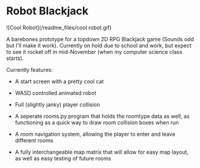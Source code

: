 # Robot Blackjack

![Cool Robot](/readme_files/cool robot.gif)

A barebones prototype for a topdown 2D RPG Blackjack game (Sounds odd but I'll make it work).
Currently on hold due to school and work, but expect to see it rocket off in mid-November (when my computer science class starts).

Currently features:
* A start screen with a pretty cool cat

* WASD controlled animated robot

* Full (slightly janky) player collision

* A seperate rooms.py program that holds the roomtype data as well, as functioning as a quick way to draw room collision boxes when run

* A room navigation system, allowing the player to enter and leave different rooms

* A fully interchangeable map matrix that will allow for easy map layout, as well as easy testing of future rooms
